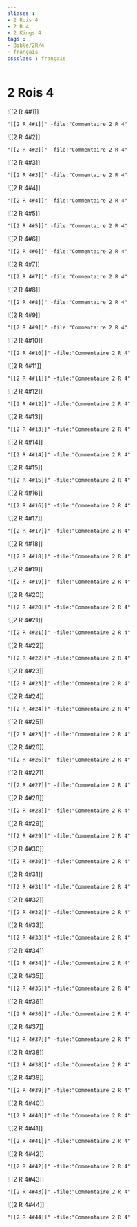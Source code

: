```yaml
---
aliases : 
- 2 Rois 4
- 2 R 4
- 2 Kings 4
tags : 
- Bible/2R/4
- français
cssclass : français
---
```


# 2 Rois 4

![[2 R 4#1]]

```query
"[[2 R 4#1]]" -file:"Commentaire 2 R 4"
```

![[2 R 4#2]]

```query
"[[2 R 4#2]]" -file:"Commentaire 2 R 4"
```

![[2 R 4#3]]

```query
"[[2 R 4#3]]" -file:"Commentaire 2 R 4"
```

![[2 R 4#4]]

```query
"[[2 R 4#4]]" -file:"Commentaire 2 R 4"
```

![[2 R 4#5]]

```query
"[[2 R 4#5]]" -file:"Commentaire 2 R 4"
```

![[2 R 4#6]]

```query
"[[2 R 4#6]]" -file:"Commentaire 2 R 4"
```

![[2 R 4#7]]

```query
"[[2 R 4#7]]" -file:"Commentaire 2 R 4"
```

![[2 R 4#8]]

```query
"[[2 R 4#8]]" -file:"Commentaire 2 R 4"
```

![[2 R 4#9]]

```query
"[[2 R 4#9]]" -file:"Commentaire 2 R 4"
```

![[2 R 4#10]]

```query
"[[2 R 4#10]]" -file:"Commentaire 2 R 4"
```

![[2 R 4#11]]

```query
"[[2 R 4#11]]" -file:"Commentaire 2 R 4"
```

![[2 R 4#12]]

```query
"[[2 R 4#12]]" -file:"Commentaire 2 R 4"
```

![[2 R 4#13]]

```query
"[[2 R 4#13]]" -file:"Commentaire 2 R 4"
```

![[2 R 4#14]]

```query
"[[2 R 4#14]]" -file:"Commentaire 2 R 4"
```

![[2 R 4#15]]

```query
"[[2 R 4#15]]" -file:"Commentaire 2 R 4"
```

![[2 R 4#16]]

```query
"[[2 R 4#16]]" -file:"Commentaire 2 R 4"
```

![[2 R 4#17]]

```query
"[[2 R 4#17]]" -file:"Commentaire 2 R 4"
```

![[2 R 4#18]]

```query
"[[2 R 4#18]]" -file:"Commentaire 2 R 4"
```

![[2 R 4#19]]

```query
"[[2 R 4#19]]" -file:"Commentaire 2 R 4"
```

![[2 R 4#20]]

```query
"[[2 R 4#20]]" -file:"Commentaire 2 R 4"
```

![[2 R 4#21]]

```query
"[[2 R 4#21]]" -file:"Commentaire 2 R 4"
```

![[2 R 4#22]]

```query
"[[2 R 4#22]]" -file:"Commentaire 2 R 4"
```

![[2 R 4#23]]

```query
"[[2 R 4#23]]" -file:"Commentaire 2 R 4"
```

![[2 R 4#24]]

```query
"[[2 R 4#24]]" -file:"Commentaire 2 R 4"
```

![[2 R 4#25]]

```query
"[[2 R 4#25]]" -file:"Commentaire 2 R 4"
```

![[2 R 4#26]]

```query
"[[2 R 4#26]]" -file:"Commentaire 2 R 4"
```

![[2 R 4#27]]

```query
"[[2 R 4#27]]" -file:"Commentaire 2 R 4"
```

![[2 R 4#28]]

```query
"[[2 R 4#28]]" -file:"Commentaire 2 R 4"
```

![[2 R 4#29]]

```query
"[[2 R 4#29]]" -file:"Commentaire 2 R 4"
```

![[2 R 4#30]]

```query
"[[2 R 4#30]]" -file:"Commentaire 2 R 4"
```

![[2 R 4#31]]

```query
"[[2 R 4#31]]" -file:"Commentaire 2 R 4"
```

![[2 R 4#32]]

```query
"[[2 R 4#32]]" -file:"Commentaire 2 R 4"
```

![[2 R 4#33]]

```query
"[[2 R 4#33]]" -file:"Commentaire 2 R 4"
```

![[2 R 4#34]]

```query
"[[2 R 4#34]]" -file:"Commentaire 2 R 4"
```

![[2 R 4#35]]

```query
"[[2 R 4#35]]" -file:"Commentaire 2 R 4"
```

![[2 R 4#36]]

```query
"[[2 R 4#36]]" -file:"Commentaire 2 R 4"
```

![[2 R 4#37]]

```query
"[[2 R 4#37]]" -file:"Commentaire 2 R 4"
```

![[2 R 4#38]]

```query
"[[2 R 4#38]]" -file:"Commentaire 2 R 4"
```

![[2 R 4#39]]

```query
"[[2 R 4#39]]" -file:"Commentaire 2 R 4"
```

![[2 R 4#40]]

```query
"[[2 R 4#40]]" -file:"Commentaire 2 R 4"
```

![[2 R 4#41]]

```query
"[[2 R 4#41]]" -file:"Commentaire 2 R 4"
```

![[2 R 4#42]]

```query
"[[2 R 4#42]]" -file:"Commentaire 2 R 4"
```

![[2 R 4#43]]

```query
"[[2 R 4#43]]" -file:"Commentaire 2 R 4"
```

![[2 R 4#44]]

```query
"[[2 R 4#44]]" -file:"Commentaire 2 R 4"
```

